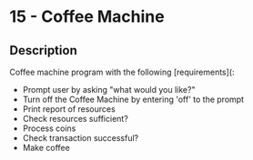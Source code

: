 # 15 - Coffee Machine

## Description
Coffee machine program with the following [requirements](:
* Prompt user by asking "what would you like?"
* Turn off the Coffee Machine by entering 'off' to the prompt
* Print report of resources
* Check resources sufficient?
* Process coins
* Check transaction successful?
* Make coffee

